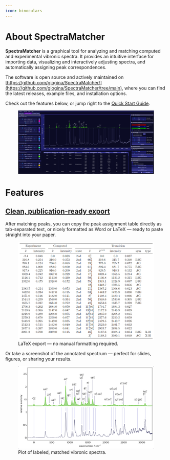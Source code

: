 ```yaml
---
icon: binoculars
---
```


# About SpectraMatcher

**SpectraMatcher** is a graphical tool for analyzing and matching computed and experimental vibronic spectra. It provides an intuitive interface for importing data, visualizing and interactively adjusting spectra, and automatically assigning peak correspondences.

The software is open source and actively maintained on [https://github.com/giogina/SpectraMatcher/](https://github.com/giogina/SpectraMatcher/tree/main), where you can find the latest releases, example files, and installation options.

Check out the features below, or jump right to the [Quick Start Guide](quickstart.md).

<figure><img src=".gitbook/assets/screenshot.png" alt="SpectraMatcher Screenshot"><figcaption></figcaption></figure>



# Features

## [Clean, publication-ready export](exports.md)

After matching peaks, you can copy the peak assignment table directly as tab-separated text, or nicely formatted as Word or LaTeX — ready to paste straight into your paper.

<figure><img src=".gitbook/assets/latex_table.png" alt="Rendered LaTeX table output"><figcaption>LaTeX export — no manual formatting required.</figcaption></figure>

Or take a screenshot of the annotated spectrum — perfect for slides, figures, or sharing your results.

<figure><img src=".gitbook/assets/white_plot.png" alt="Plot of matched labeled vibronic spectra"><figcaption>Plot of labeled, matched vibronic spectra.</figcaption></figure>


